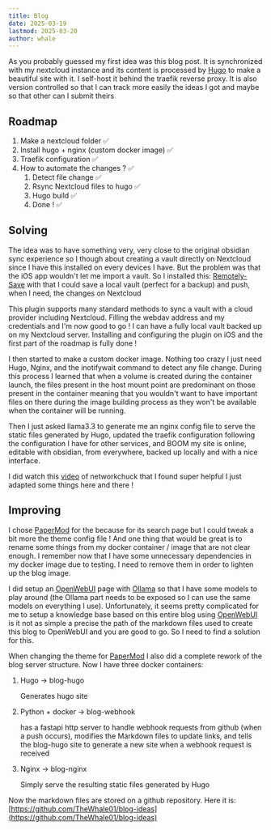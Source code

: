 ```yaml
---
title: Blog
date: 2025-03-19
lastmod: 2025-03-20
author: whale
---
```

As you probably guessed my first idea was this blog post. It is synchronized with my nextcloud instance and its content is processed by [Hugo](https://gohugo.io/) to make a beautiful site with it. I self-host it behind the traefik reverse proxy. It is also version controlled so that I can track more easily the ideas I got and maybe so that other can I submit theirs

## Roadmap

1. Make a nextcloud folder ✅ 
2. Install hugo + nginx (custom docker image) ✅
3. Traefik configuration ✅
4. How to automate the changes ? ✅
	1. Detect file change ✅
	2. Rsync Nextcloud files to hugo ✅
	3. Hugo build ✅
	4. Done ! ✅

## Solving

The idea was to have something very, very close to the original obsidian sync experience so I though about creating a vault directly on Nextcloud since I have this installed on every devices I have. But the problem was that the iOS app wouldn't let me import a vault. So I installed this: [Remotely-Save](https://github.com/remotely-save/remotely-save) with that I could save a local vault (perfect for a backup) and push, when I need, the changes on Nextcloud

This plugin supports many standard methods to sync a vault with a cloud provider including Nextcloud. Filling the webdav address and my credentials and I'm now good to go ! I can have a fully local vault backed up on my Nextcloud server. Installing and configuring the plugin on iOS and the first part of the roadmap is fully done !

I then started to make a custom docker image. Nothing too crazy I just need Hugo, Nginx, and the inotifywait command to detect any file change. During this process I learned that when a volume is created during the container launch, the files present in the host mount point are predominant on those present in the container meaning that you wouldn't want to have important files on there during the image building process as they won't be available when the container will be running.

Then I just asked llama3.3 to generate me an nginx config file to serve the static files generated by Hugo, updated the traefik configuration following the configuration I have for other services, and BOOM my site is online, editable with obsidian, from everywhere, backed up locally and with a nice interface.

I did watch this [video](https://www.youtube.com/watch?v=dnE7c0ELEH8&t=291s) of networkchuck that I found super helpful I just adapted some things here and there !
## Improving

I chose [PaperMod](https://github.com/adityatelange/hugo-PaperMod) for the because for its search page but I could tweak a bit more the theme config file ! And one thing that would be great is to rename some things from my docker container / image that are not clear enough. I remember now that I have some unnecessary dependencies in my docker image due to testing. I need to remove them in order to lighten up the blog image.

I did setup an [OpenWebUI](https://ai.thewhale.fr) page with [Ollama](https://ollama.com/) so that I have some models to play around (the Ollama part needs to be exposed so I can use the same models on everything I use). Unfortunately, it seems pretty complicated for me to setup a knowledge base based on this entire blog using [OpenWebUI](https://docs.openwebui.com/) is it not as simple a precise the path of the markdown files used to create this blog to OpenWebUI and you are good to go. So I need to find a solution for this.

When changing the theme for [PaperMod](https://github.com/adityatelange/hugo-PaperMod) I also did a complete rework of the blog server structure. Now I have three docker containers:

1. Hugo -> blog-hugo

	Generates hugo site

2. Python + docker -> blog-webhook

	has a fastapi http server to handle webhook requests from github (when a push occurs), modifies the Markdown files to update links, and tells the blog-hugo site to generate a new site when a webhook request is received

3. Nginx -> blog-nginx

	Simply serve the resulting static files generated by Hugo

Now the markdown files are stored on a github repository. Here it is:
[https://github.com/TheWhale01/blog-ideas](https://github.com/TheWhale01/blog-ideas)

